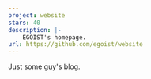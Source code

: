 ```yaml
---
project: website
stars: 40
description: |-
    EGOIST's homepage.
url: https://github.com/egoist/website
---
```


Just some guy's blog.

